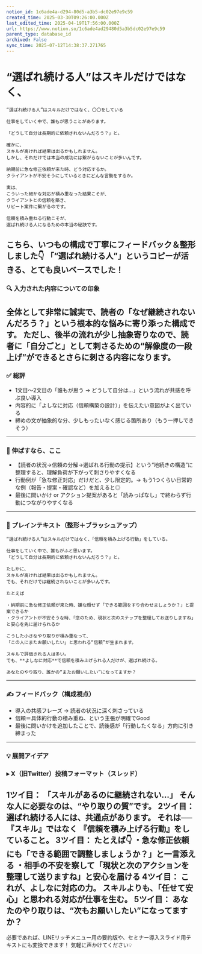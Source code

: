 ```yaml
---
notion_id: 1c6ade4a-d294-80d5-a3b5-dc02e97e9c59
created_time: 2025-03-30T09:26:00.000Z
last_edited_time: 2025-04-19T17:56:00.000Z
url: https://www.notion.so/1c6ade4ad29480d5a3b5dc02e97e9c59
parent_type: database_id
archived: False
sync_time: 2025-07-12T14:38:37.271765
---
```


# “選ばれ続ける人”はスキルだけではなく、

```plain text
“選ばれ続ける人”はスキルだけではなく、〇〇をしている

仕事をしていく中で、誰もが思うことがあります。

「どうして自分は長期的に依頼されないんだろう？」と。

確かに、
スキルが高ければ結果は出るかもしれません。
しかし、それだけでは本当の成功には繋がらないことが多いんです。

納期前に急な修正依頼が来た時、どう対応するか。
クライアントが不安そうにしているときにどんな言動をするか。

実は、
こういった細かな対応が積み重なった結果こそが、
クライアントとの信頼を築き、
リピート案件に繋がるのです。

信頼を積み重ねる行動こそが、
選ばれ続ける人になるための本当の秘訣です。
```
こちら、いつもの構成で丁寧にフィードバック＆整形しました👇
「“選ばれ続ける人”」というコピーが活きる、とても良いベースでした！
---
### 🔍 入力された内容についての印象
全体として非常に誠実で、読者の「なぜ継続されないんだろう？」という根本的な悩みに寄り添った構成です。
ただし、後半の流れが少し抽象寄りなので、読者に「自分ごと」として刺さるための“解像度の一段上げ”ができるとさらに刺さる内容になります。
---
### ✅ 総評
- 1文目〜2文目の「誰もが思う → どうして自分は…」という流れが共感を呼ぶ良い導入
- 内容的に「よしなに対応（信頼構築の設計）」を伝えたい意図がよく出ている
- 締めの文が抽象的な分、少しもったいなく感じる箇所あり（もう一押しできそう）
---
### 🧭 伸ばすなら、ここ
- 【読者の状況→信頼の分解→選ばれる行動の提示】という“地続きの構造”に整理すると、理解負荷が下がって刺さりやすくなる
- 行動例が「急な修正対応」だけだと、少し限定的。→ もう1つくらい日常的な例（報告・提案・確認など）を加えると◎
- 最後に問いかけ or アクション提案があると「読みっぱなし」で終わらず行動につながりやすくなる
---
### 📝 プレインテキスト（整形＋ブラッシュアップ）
```plain text
“選ばれ続ける人”はスキルだけではなく、「信頼を積み上げる行動」をしている。

仕事をしていく中で、誰もがふと思います。
「どうして自分は長期的に依頼されないんだろう？」と。

たしかに、
スキルが高ければ結果は出るかもしれません。
でも、それだけでは継続されないことが多いんです。

たとえば

・納期前に急な修正依頼が来た時、嫌な顔せず「できる範囲をすり合わせましょうか？」と提案できるか
・クライアントが不安そうな時、「念のため、現状と次のステップを整理してお送りしますね」と安心を先に届けられるか

こうした小さなやり取りが積み重なって、
「この人にまたお願いしたい」と思われる“信頼”が生まれます。

スキルで評価される人は多い。
でも、**よしなに対応**で信頼を積み上げられる人だけが、選ばれ続ける。

あなたのやり取り、誰かの“またお願いしたい”になってますか？
```
---
### ✍️ フィードバック（構成視点）
- 導入の共感フレーズ → 読者の状況に深く刺さっている
- 信頼＝具体的行動の積み重ね、という主張が明確でGood
- 最後に問いかけを追加したことで、読後感が「行動したくなる」方向に引き締まった
---
### 💡 展開アイデア
### ▸ X（旧Twitter）投稿フォーマット（スレッド）
1ツイ目：
「スキルがあるのに継続されない…」
そんな人に必要なのは、“やり取りの質”です。
2ツイ目：
選ばれ続ける人には、共通点があります。
それは──
『スキル』ではなく
『信頼を積み上げる行動』をしていること。
3ツイ目：
たとえば👇
・急な修正依頼にも「できる範囲で調整しましょうか？」と一言添える
・相手の不安を察して「現状と次のアクションを整理して送りますね」と安心を届ける
4ツイ目：
これが、よしなに対応の力。
スキルよりも、「任せて安心」と思われる対応が仕事を生む。
5ツイ目：
あなたのやり取りは、“次もお願いしたい”になってますか？
---
必要であれば、LINEリッチメニュー用の要約版や、セミナー導入スライド用テキストにも変換できます！
気軽に声かけてください💡